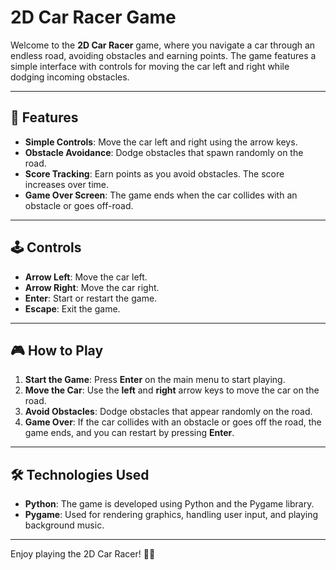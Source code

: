 # 2D Car Racer Game

Welcome to the **2D Car Racer** game, where you navigate a car through an endless road, avoiding obstacles and earning points. The game features a simple interface with controls for moving the car left and right while dodging incoming obstacles.

---

## 🚀 Features

- **Simple Controls**: Move the car left and right using the arrow keys.
- **Obstacle Avoidance**: Dodge obstacles that spawn randomly on the road.
- **Score Tracking**: Earn points as you avoid obstacles. The score increases over time.
- **Game Over Screen**: The game ends when the car collides with an obstacle or goes off-road.

---

## 🕹️ Controls

- **Arrow Left**: Move the car left.
- **Arrow Right**: Move the car right.
- **Enter**: Start or restart the game.
- **Escape**: Exit the game.

---

## 🎮 How to Play

1. **Start the Game**: Press **Enter** on the main menu to start playing.
2. **Move the Car**: Use the **left** and **right** arrow keys to move the car on the road.
3. **Avoid Obstacles**: Dodge obstacles that appear randomly on the road.
4. **Game Over**: If the car collides with an obstacle or goes off the road, the game ends, and you can restart by pressing **Enter**.

---

## 🛠️ Technologies Used

- **Python**: The game is developed using Python and the Pygame library.
- **Pygame**: Used for rendering graphics, handling user input, and playing background music.

---

Enjoy playing the 2D Car Racer! 🚗💨
